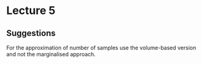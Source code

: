 # Lecture 5

## Suggestions
For the approximation of number of samples use the volume-based version and not the marginalised approach. 